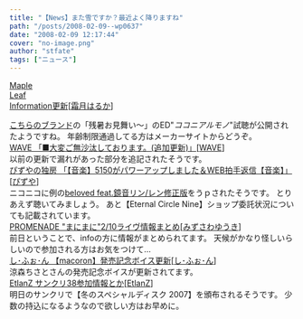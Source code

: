 ```yaml
---
title: "【News】また雪ですか？最近よく降りますね"
path: "/posts/2008-02-09--wp0637"
date: "2008-02-09 12:17:44"
cover: "no-image.png"
author: "stfate"
tags: ["ニュース"]
---
```


<style type="text/css">
<!--
p {white-space: pre-wrap};
-->
</style>

<a class="topics" href="http://shimotsukin.com/" target="_blank">Maple Leaf Information更新</a><span class="junre">[<a href="http://shimotsukin.com/" target="_blank">霜月はるか</a>]</span>
<div class="news"><a href="http://www.meroq.net/" target="_blank">こちらのブランド</a>の「残暑お見舞い～」のED"<em>ココニアルモノ</em>"試聴が公開されたようですね。
年齢制限通過してる方はメーカーサイトからどうぞ。</div>
<a class="topics" href="http://wavesite.sakura.ne.jp/" target="_blank">WAVE 「■大変ご無沙汰しております。(追加更新)」</a><span class="junre">[<a href="http://wavesite.sakura.ne.jp/" target="_blank">WAVE</a>]</span>
<div class="news">以前の更新で漏れがあった部分を追記されたそうです。</div>
<a class="topics" href="http://www.pizuya.com/archive/eid10.html" target="_blank">ぴずやの独房 「【音楽】5150がパワーアップしました＆WEB拍手返信【音楽】」</a><span class="junre">[<a href="http://www.pizuya.com/" target="_blank">ぴずや</a>]</span>
<div class="news">ニコニコに例の<a href="http://www.nicovideo.jp/watch/sm2269185" target="_blank">beloved feat.鏡音リン/レン修正版</a>をうｐされたそうです。
とりあえず聴いてみましょう。
あと【Eternal Circle Nine】ショップ委託状況についても記載されています。</div>
<a class="topics" href="http://park17.wakwak.com/~one/promenade/" target="_blank">PROMENADE "まにまに"2/10ライヴ情報まとめ</a><span class="junre">[<a href="http://park17.wakwak.com/~one/promenade/" target="_blank">みずさわゆうき</a>]</span>
<div class="news">前日ということで、infoの方に情報がまとめられてます。
天候がかなり怪しいらしいので参加される方はお気をつけて…</div>
<a class="topics" href="http://cure.product.co.jp/chiffon/" target="_blank">し･ふぉ･ん 【macoron】発売記念ボイス更新</a><span class="junre">[<a href="http://cure.product.co.jp/chiffon/" target="_blank">し･ふぉ･ん</a>]</span>
<div class="news">涼森ちさとさんの発売記念ボイスが更新されてます。</div>
<a class="topics" href="http://www.etlanz.com/" target="_blank">EtlanZ サンクリ38参加情報とか</a><span class="junre">[<a href="http://www.etlanz.com/" target="_blank">EtlanZ</a>]</span>
<div class="news">明日のサンクリで【冬のスペシャルディスク 2007】を頒布されるそうです。
少数の持込になるようなので欲しい方はお早めに。</div>

